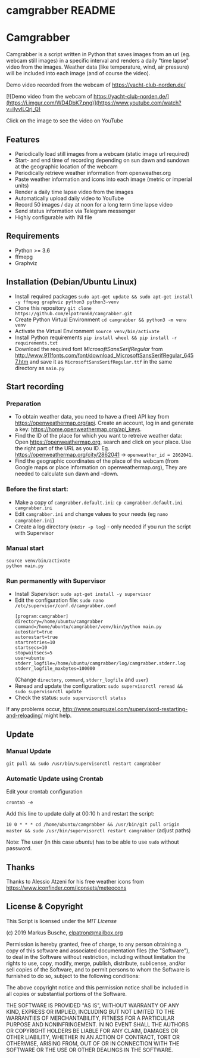 camgrabber README
===
# Camgrabber

Camgrabber is a script written in Python that saves images from an url (eg. webcam still images) in a specific interval and renders a daily "time lapse" video from the images. Weather data (like temperature, wind, air pressure) will be included into each image (and of course the video).

Demo video recorded from the webcam of https://yacht-club-norden.de/ 

[![Demo video from the webcam of https://yacht-club-norden.de/](https://i.imgur.com/WD4DbK7.png)](https://www.youtube.com/watch?v=iIyvILQrj_Q)

Click on the image to see the video on YouTube

## Features

- Periodically load still images from a webcam (static image url required)
- Start- and end time of recording depending on sun dawn and sundown at the geographic location of the webcam
- Periodically retrieve weather information from openweather.org
- Paste weather information and icons into each image (metric or imperial units)
- Render a daily time lapse video from the images
- Automatically upload daily video to YouTube
- Record 50 images / day at noon for a long term time lapse video
- Send status information via Telegram messenger
- Highly configurable with INI file

## Requirements

- Python >= 3.6
- ffmepg
- Graphviz

## Installation (Debian/Ubuntu Linux)

- Install required packages
  `sudo apt-get update && sudo apt-get install -y ffmpeg graphviz python3 python3-venv`
- Clone this repository
  `git clone https://github.com/elpatron68/camgrabber.git`
- Create Python Virtual Environment
  `cd camgrabber && python3 -m venv venv`
- Activate the Virtual Environment
  `source venv/bin/activate`
- Install Python requirements
  `pip install wheel && pip install -r requirements.txt`
- Download the required font *MicrosoftSansSerifRegular* from http://www.911fonts.com/font/download_MicrosoftSansSerifRegular_6457.htm and save it as `MicrosoftSansSerifRegular.ttf` in the same directory as `main.py`

## Start recording

### Preparation

- To obtain weather data, you need to have a (free) API key from https://openweathermap.org/api. Create an account, log in and generate a key: https://home.openweathermap.org/api_keys.
- Find the ID of the place for which you want to retreive weather data: Open https://openweathermap.org, search and click on your place. Use the right part of the URL as you ID. Eg. https://openweathermap.org/city/2862041 -> `openweather_id = 2862041`.
- Find the geographic coordinates of the place of the webcam (from Google maps or place information on openweathermap.org), They are needed to calculate sun dawn and -down.

### Before the first start:

- Make a copy of `camgrabber.default.ini`:
  `cp camgrabber.default.ini camgrabber.ini`
- Edit `camgrabber.ini` and change values to your needs (eg `nano camgrabber.ini`)
- Create a log directory (`mkdir -p log`) - only needed if you run the script with Supervisor

### Manual start

```
source venv/bin/activate
python main.py
```

### Run permanently with Supervisor

- Install _Supervisor_: `sudo apt-get install -y supervisor`
- Edit the configuration file:
    `sudo nano /etc/supervisor/conf.d/camgrabber.conf`
    ```
    [program:camgrabber]
    directory=/home/ubuntu/camgrabber
    command=/home/ubuntu/camgrabber/venv/bin/python main.py
    autostart=true
    autorestart=true
    startretries=10
    startsecs=10
    stopwaitsecs=5
    user=ubuntu
    stderr_logfile=/home/ubuntu/camgrabber/log/camgrabber.stderr.log
    stderr_logfile_maxbytes=100000
    ```
    (Change `directory`, `command`, `stderr_logfile` and `user`)
- Reread and update the configuration: `sudo supervisorctl reread && sudo supervisorctl update`
- Check the status: `sudo supervisorctl status`

If any problems occur, http://www.onurguzel.com/supervisord-restarting-and-reloading/ might help.

## Update

### Manual Update

`git pull && sudo /usr/bin/supervisorctl restart camgrabber`

### Automatic Update using Crontab

Edit your crontab configuration

`crontab -e`

Add this line to update daily at 00:10 h and restart the script:

`10 0 * * * cd /home/ubuntu/camgrabber && /usr/bin/git pull origin master && sudo /usr/bin/supervisorctl restart camgrabber` (adjust paths)

Note: The user (in this case *ubuntu*) has to be able to use `sudo` without password.


## Thanks

Thanks to Alessio Atzeni for his free weather icons from https://www.iconfinder.com/iconsets/meteocons

## License & Copyright

This Script is licensed under the *MIT License*

(c) 2019 Markus Busche, elpatron@mailbox.org

Permission is hereby granted, free of charge, to any person obtaining a copy of this software and associated documentation files (the "Software"), to deal in the Software without restriction, including without limitation the rights to use, copy, modify, merge, publish, distribute, sublicense, and/or sell copies of the Software, and to permit persons to whom the Software is furnished to do so, subject to the following conditions:

The above copyright notice and this permission notice shall be included in all copies or substantial portions of the Software.

THE SOFTWARE IS PROVIDED "AS IS", WITHOUT WARRANTY OF ANY KIND, EXPRESS OR IMPLIED, INCLUDING BUT NOT LIMITED TO THE WARRANTIES OF MERCHANTABILITY, FITNESS FOR A PARTICULAR PURPOSE AND NONINFRINGEMENT. IN NO EVENT SHALL THE AUTHORS OR COPYRIGHT HOLDERS BE LIABLE FOR ANY CLAIM, DAMAGES OR OTHER LIABILITY, WHETHER IN AN ACTION OF CONTRACT, TORT OR OTHERWISE, ARISING FROM, OUT OF OR IN CONNECTION WITH THE SOFTWARE OR THE USE OR OTHER DEALINGS IN THE SOFTWARE.